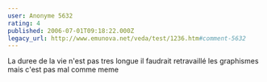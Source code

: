```yaml
---
user: Anonyme 5632
rating: 4
published: 2006-07-01T09:18:22.000Z
legacy_url: http://www.emunova.net/veda/test/1236.htm#comment-5632
---
```

La duree de la vie n'est pas tres longue il faudrait retravaillé les graphismes mais c'est pas mal comme meme